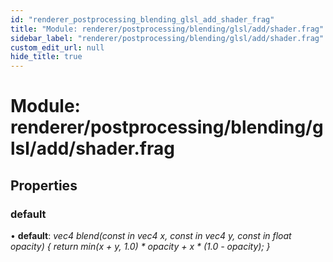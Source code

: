 ```yaml
---
id: "renderer_postprocessing_blending_glsl_add_shader_frag"
title: "Module: renderer/postprocessing/blending/glsl/add/shader.frag"
sidebar_label: "renderer/postprocessing/blending/glsl/add/shader.frag"
custom_edit_url: null
hide_title: true
---
```


# Module: renderer/postprocessing/blending/glsl/add/shader.frag

## Properties

### default

• **default**: *vec4 blend(const in vec4 x, const in vec4 y, const in float opacity) {
	return min(x + y, 1.0) * opacity + x * (1.0 - opacity);
}*

